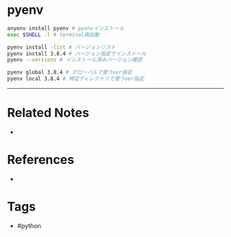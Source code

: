 
# pyenv
```bash
anyenv install pyenv # pyenvインストール
exec $SHELL -l # terminal再起動

pyenv install -list # バージョンリスト
pyenv install 3.8.4 # バージョン指定でインストール
pyenv --versions # インストール済みバージョン確認

pyenv global 3.8.4 # グローバルで使うver指定
pyenv local 3.8.4 # 特定ディレクトリで使うver指定
```

---
# Related Notes
- 

# References
- 

# Tags
- #python 